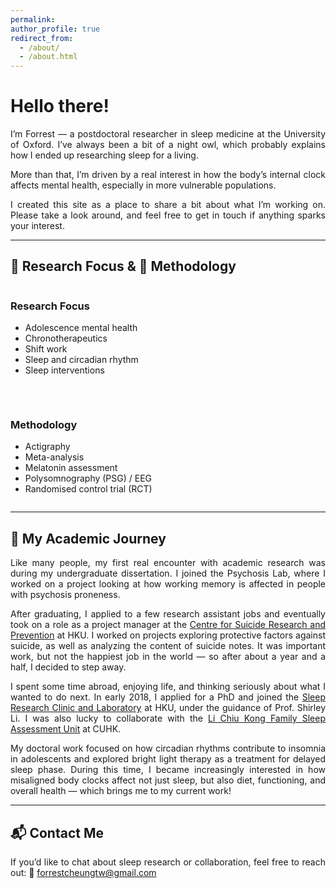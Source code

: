 ```yaml
---
permalink:
author_profile: true
redirect_from:
  - /about/
  - /about.html
---
```


# Hello there!

<div style="text-align: justify;">

  <p>I’m Forrest — a postdoctoral researcher in sleep medicine at the University of Oxford. I’ve always been a bit of a night owl, which probably explains how I ended up researching sleep for a living.</p>

  <p>More than that, I’m driven by a real interest in how the body’s internal clock affects mental health, especially in more vulnerable populations.</p>

  <p>I created this site as a place to share a bit about what I’m working on. Please take a look around, and feel free to get in touch if anything sparks your interest.</p>

</div>

---

## 🧠 Research Focus & 🧪 Methodology

<div style="display: flex; flex-wrap: wrap; gap: 2rem; margin-top: 1rem;">

  <div style="flex: 1 1 300px;">
    <h3>Research Focus</h3>
    <ul>
      <li>Adolescence mental health</li>
      <li>Chronotherapeutics</li>
      <li>Shift work</li>
      <li>Sleep and circadian rhythm</li>
      <li>Sleep interventions</li>
    </ul>
  </div>

  <div style="flex: 1 1 300px;">
    <h3>Methodology</h3>
    <ul>
      <li>Actigraphy</li>
      <li>Meta-analysis</li>
      <li>Melatonin assessment</li>
      <li>Polysomnography (PSG) / EEG</li>
      <li>Randomised control trial (RCT)</li>
    </ul>
  </div>

</div>

---

## 🧬 My Academic Journey

<div style="text-align: justify;">

  <p>Like many people, my first real encounter with academic research was during my undergraduate dissertation. I joined the Psychosis Lab, where I worked on a project looking at how working memory is affected in people with psychosis proneness.</p>

  <p>After graduating, I applied to a few research assistant jobs and eventually took on a role as a project manager at the <a href="https://csrp.hku.hk/" target="_blank">Centre for Suicide Research and Prevention</a> at HKU. I worked on projects exploring protective factors against suicide, as well as analyzing the content of suicide notes. It was important work, but not the happiest job in the world — so after about a year and a half, I decided to step away.</p>

  <p>I spent some time abroad, enjoying life, and thinking seriously about what I wanted to do next. In early 2018, I applied for a PhD and joined the <a href="https://sleep.hku.hk/" target="_blank">Sleep Research Clinic and Laboratory</a> at HKU, under the guidance of Prof. Shirley Li. I was also lucky to collaborate with the <a href="https://www.psychiatry.cuhk.edu.hk/sau/sleep-assessment-unit/" target="_blank">Li Chiu Kong Family Sleep Assessment Unit</a> at CUHK.</p>

  <p>My doctoral work focused on how circadian rhythms contribute to insomnia in adolescents and explored bright light therapy as a treatment for delayed sleep phase. During this time, I became increasingly interested in how misaligned body clocks affect not just sleep, but also diet, functioning, and overall health — which brings me to my current work!</p>

</div>

---

## 📬 Contact Me

<div style="text-align: justify;">
  <p>If you’d like to chat about sleep research or collaboration, feel free to reach out:  
  📧 <a href="mailto:forrestcheungtw@gmail.com">forrestcheungtw@gmail.com</a></p>
</div>
